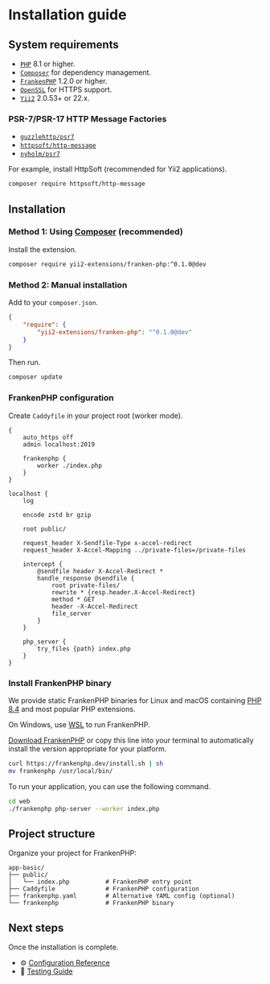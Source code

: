 # Installation guide

## System requirements

- [`PHP`](https://www.php.net/downloads) 8.1 or higher.
- [`Composer`](https://getcomposer.org/download/) for dependency management.
- [`FrankenPHP`](https://github.com/dunglas/frankenphp) 1.2.0 or higher.
- [`OpenSSL`](https://www.openssl.org/) for HTTPS support.
- [`Yii2`](https://github.com/yiisoft/yii2) 2.0.53+ or 22.x.

### PSR-7/PSR-17 HTTP Message Factories

- [`guzzlehttp/psr7`](https://github.com/guzzle/psr7)
- [`httpsoft/http-message`](https://github.com/httpsoft/http-message)
- [`nyholm/psr7`](https://github.com/Nyholm/psr7)

For example, install HttpSoft (recommended for Yii2 applications).

```bash
composer require httpsoft/http-message
```

## Installation

### Method 1: Using [Composer](https://getcomposer.org/download/) (recommended)

Install the extension.

```bash
composer require yii2-extensions/franken-php:^0.1.0@dev
```

### Method 2: Manual installation

Add to your `composer.json`.

```json
{
    "require": {
        "yii2-extensions/franken-php": "^0.1.0@dev"
    }
}
```

Then run.

```bash
composer update
```

### FrankenPHP configuration

Create `Caddyfile` in your project root (worker mode).

```caddyfile
{
    auto_https off
    admin localhost:2019

    frankenphp {
        worker ./index.php
    }
}

localhost {
    log

    encode zstd br gzip

    root public/

    request_header X-Sendfile-Type x-accel-redirect
    request_header X-Accel-Mapping ../private-files=/private-files

    intercept {
        @sendfile header X-Accel-Redirect *
        handle_response @sendfile {
            root private-files/
            rewrite * {resp.header.X-Accel-Redirect}
            method * GET
            header -X-Accel-Redirect
            file_server
        }
    }

    php_server {
        try_files {path} index.php
    }
}
```

### Install FrankenPHP binary

We provide static FrankenPHP binaries for Linux and macOS containing [PHP 8.4](https://www.php.net/releases/8.4/en.php) 
and most popular PHP extensions.

On Windows, use [WSL](https://learn.microsoft.com/windows/wsl/) to run FrankenPHP.

[Download FrankenPHP](https://github.com/php/frankenphp/releases) or copy this line into your terminal to automatically
install the version appropriate for your platform.

```bash
curl https://frankenphp.dev/install.sh | sh
mv frankenphp /usr/local/bin/
```

To run your application, you can use the following command.

```bash
cd web
./frankenphp php-server --worker index.php
```

## Project structure

Organize your project for FrankenPHP:

```text
app-basic/
├── public/
│   └── index.php          # FrankenPHP entry point
├── Caddyfile              # FrankenPHP configuration
├── frankenphp.yaml        # Alternative YAML config (optional)
└── frankenphp             # FrankenPHP binary
```

## Next steps

Once the installation is complete.

- ⚙️ [Configuration Reference](configuration.md)
- 🧪 [Testing Guide](testing.md)
